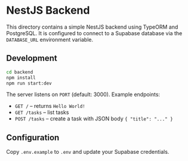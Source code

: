 # NestJS Backend

This directory contains a simple NestJS backend using TypeORM and PostgreSQL. It is configured to connect to a Supabase database via the `DATABASE_URL` environment variable.

## Development

```bash
cd backend
npm install
npm run start:dev
```

The server listens on `PORT` (default: 3000). Example endpoints:

- `GET /` – returns `Hello World!`
- `GET /tasks` – list tasks
- `POST /tasks` – create a task with JSON body `{ "title": "..." }`

## Configuration

Copy `.env.example` to `.env` and update your Supabase credentials.

